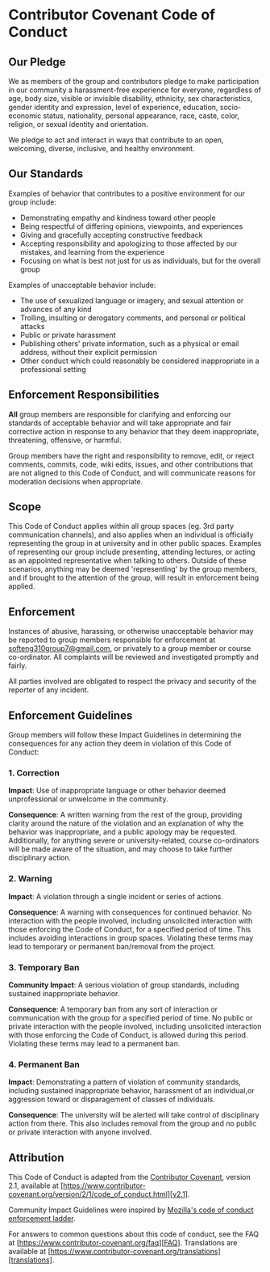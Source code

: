 # Contributor Covenant Code of Conduct

## Our Pledge

We as members of the group and contributors pledge to make participation in our
community a harassment-free experience for everyone, regardless of age, body
size, visible or invisible disability, ethnicity, sex characteristics, gender
identity and expression, level of experience, education, socio-economic status,
nationality, personal appearance, race, caste, color, religion, or sexual
identity and orientation.

We pledge to act and interact in ways that contribute to an open, welcoming,
diverse, inclusive, and healthy environment.

## Our Standards

Examples of behavior that contributes to a positive environment for our
group include:

* Demonstrating empathy and kindness toward other people
* Being respectful of differing opinions, viewpoints, and experiences
* Giving and gracefully accepting constructive feedback
* Accepting responsibility and apologizing to those affected by our mistakes,
  and learning from the experience
* Focusing on what is best not just for us as individuals, but for the overall
  group

Examples of unacceptable behavior include:

* The use of sexualized language or imagery, and sexual attention or advances of
  any kind
* Trolling, insulting or derogatory comments, and personal or political attacks
* Public or private harassment
* Publishing others' private information, such as a physical or email address,
  without their explicit permission
* Other conduct which could reasonably be considered inappropriate in a
  professional setting

## Enforcement Responsibilities

**All** group members are responsible for clarifying and enforcing our standards of
acceptable behavior and will take appropriate and fair corrective action in
response to any behavior that they deem inappropriate, threatening, offensive,
or harmful.

Group members have the right and responsibility to remove, edit, or reject
comments, commits, code, wiki edits, issues, and other contributions that are
not aligned to this Code of Conduct, and will communicate reasons for moderation
decisions when appropriate.

## Scope

This Code of Conduct applies within all group spaces (eg. 3rd party communication channels), and also applies when
an individual is officially representing the group in at university and in other public spaces.
Examples of representing our group include presenting, attending lectures, or acting as an appointed representative when talking to others.
Outside of these scenarios, anything may be deemed 'representing' by the group members, and if brought to the attention of the group, will result in enforcement being applied.

## Enforcement

Instances of abusive, harassing, or otherwise unacceptable behavior may be
reported to group members responsible for enforcement at [softeng310group7@gmail.com](https://mail.google.com/mail/u/0/#inbox?compose=GTvVlcSDbhDtHkcglzPlSkQPbjKvpHgGKKKrHSMVnGrLPcptXFXRzSNbfTRwZMPmBKFQtpxBtzwpg), or privately to a group member or course co-ordinator.
All complaints will be reviewed and investigated promptly and fairly.

All parties involved are obligated to respect the privacy and security of the
reporter of any incident.

## Enforcement Guidelines

Group members will follow these Impact Guidelines in determining
the consequences for any action they deem in violation of this Code of Conduct:

### 1. Correction

**Impact**: Use of inappropriate language or other behavior deemed
unprofessional or unwelcome in the community.

**Consequence**: A written warning from the rest of the group, providing
clarity around the nature of the violation and an explanation of why the
behavior was inappropriate, and a public apology may be requested. Additionally, for anything severe or university-related, course co-ordinators will be made aware of the situation, and may choose to take further disciplinary action.

### 2. Warning

**Impact**: A violation through a single incident or series of
actions.

**Consequence**: A warning with consequences for continued behavior. No
interaction with the people involved, including unsolicited interaction with
those enforcing the Code of Conduct, for a specified period of time. This
includes avoiding interactions in group spaces. Violating these terms may lead to temporary or permanent ban/removal from the project.

### 3. Temporary Ban

**Community Impact**: A serious violation of group standards, including
sustained inappropriate behavior.

**Consequence**: A temporary ban from any sort of interaction or 
communication with the group for a specified period of time. No public or
private interaction with the people involved, including unsolicited interaction
with those enforcing the Code of Conduct, is allowed during this period.
Violating these terms may lead to a permanent ban.

### 4. Permanent Ban

**Impact**: Demonstrating a pattern of violation of community
standards, including sustained inappropriate behavior, harassment of an
individual,or aggression toward or disparagement of classes of individuals.

**Consequence**: The university will be alerted will take control of disciplinary action from there. This also includes removal from the group and no public or private interaction with anyone involved.

## Attribution

This Code of Conduct is adapted from the [Contributor Covenant][homepage],
version 2.1, available at
[https://www.contributor-covenant.org/version/2/1/code_of_conduct.html][v2.1].

Community Impact Guidelines were inspired by
[Mozilla's code of conduct enforcement ladder][Mozilla CoC].

For answers to common questions about this code of conduct, see the FAQ at
[https://www.contributor-covenant.org/faq][FAQ]. Translations are available at
[https://www.contributor-covenant.org/translations][translations].

[homepage]: https://www.contributor-covenant.org
[v2.1]: https://www.contributor-covenant.org/version/2/1/code_of_conduct.html
[Mozilla CoC]: https://github.com/mozilla/diversity
[FAQ]: https://www.contributor-covenant.org/faq
[translations]: https://www.contributor-covenant.org/translation
